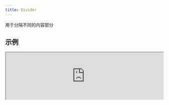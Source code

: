```yaml
---
title: Divider
---
```

用于分隔不同的内容部分

## 示例

<div><iframe style="width: 100%; margin: 0;" src="http://ui-demos.blankapp.org/divider-example" scrolling="no" /></div>

```jsx
<Divider />
```

## 变化形式

### 方向

<div><iframe style="width: 100%; margin: 0;" src="http://ui-demos.blankapp.org/divider-variations-orientation" scrolling="no" /></div>

```jsx
<Divider orientation={'vertical'} />
<Divider orientation={'horizontal'} />
```

## API

### 属性

名称 | 描述 | 类型 | 可选值 | 默认值
--- | --- | --- | --- | ---
`orientation` | 分隔线显示方向 | enum | `vertical`, </br>`horizontal` | `horizontal`
